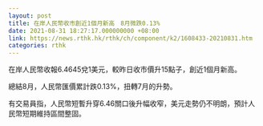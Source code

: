 ```yaml
---
layout: post
title: 在岸人民幣收市創近1個月新高　8月微跌0.13%
date: 2021-08-31 18:27:17.000000000 +08:00
link: https://news.rthk.hk/rthk/ch/component/k2/1608433-20210831.htm
categories: rthk
---
```


在岸人民幣收報6.4645兌1美元，較昨日收市價升15點子，創近1個月新高。

總結8月，人民幣匯價累計跌0.13%，扭轉7月的升勢。

有交易員指，人民幣短暫升穿6.46關口後升幅收窄，美元走勢仍不明朗，預計人民幣短期維持區間整固。
